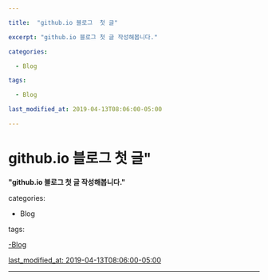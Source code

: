 ```yaml
---

title:  "github.io 블로그  첫 글"

excerpt: "github.io 블로그 첫 글 작성해봅니다."

categories:

  - Blog

tags:

  - Blog

last_modified_at: 2019-04-13T08:06:00-05:00

---
```


github.io 블로그  첫 글"
==
__"github.io 블로그 첫 글 작성해봅니다."__

categories:

  - Blog

tags:

 <u> -Blog

last_modified_at: 2019-04-13T08:06:00-05:00

---